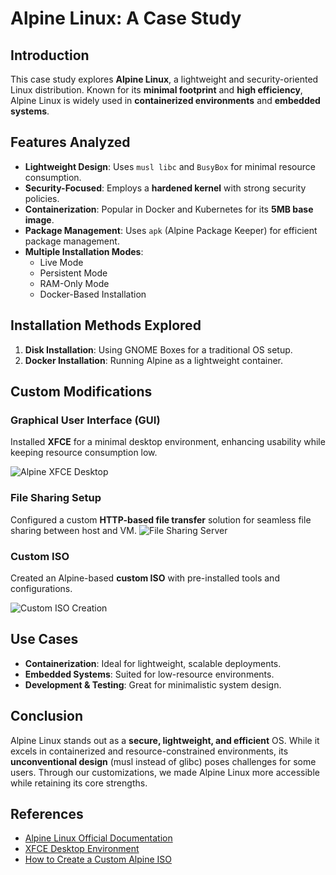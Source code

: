# Alpine Linux: A Case Study

## Introduction
This case study explores **Alpine Linux**, a lightweight and security-oriented Linux distribution. Known for its **minimal footprint** and **high efficiency**, Alpine Linux is widely used in **containerized environments** and **embedded systems**.

## Features Analyzed
- **Lightweight Design**: Uses `musl libc` and `BusyBox` for minimal resource consumption.
- **Security-Focused**: Employs a **hardened kernel** with strong security policies.
- **Containerization**: Popular in Docker and Kubernetes for its **5MB base image**.
- **Package Management**: Uses `apk` (Alpine Package Keeper) for efficient package management.
- **Multiple Installation Modes**:
  - Live Mode
  - Persistent Mode
  - RAM-Only Mode
  - Docker-Based Installation

## Installation Methods Explored
1. **Disk Installation**: Using GNOME Boxes for a traditional OS setup.
2. **Docker Installation**: Running Alpine as a lightweight container.

## Custom Modifications
### Graphical User Interface (GUI)
Installed **XFCE** for a minimal desktop environment, enhancing usability while keeping resource consumption low.

![Alpine XFCE Desktop](OS%20images/OS%20images/desktop.png)

### File Sharing Setup
Configured a custom **HTTP-based file transfer** solution for seamless file sharing between host and VM.
![File Sharing Server](OS%20images/OS%20images/using-file-share-server.png)


### Custom ISO
Created an Alpine-based **custom ISO** with pre-installed tools and configurations.

![Custom ISO Creation](OS%20images/OS%20images/screenshot.png)


## Use Cases
- **Containerization**: Ideal for lightweight, scalable deployments.
- **Embedded Systems**: Suited for low-resource environments.
- **Development & Testing**: Great for minimalistic system design.

## Conclusion
Alpine Linux stands out as a **secure, lightweight, and efficient** OS. While it excels in containerized and resource-constrained environments, its **unconventional design** (musl instead of glibc) poses challenges for some users. Through our customizations, we made Alpine Linux more accessible while retaining its core strengths.

## References
- [Alpine Linux Official Documentation](https://alpinelinux.org/)
- [XFCE Desktop Environment](https://xfce.org/)
- [How to Create a Custom Alpine ISO](https://wiki.alpinelinux.org/wiki/How_to_make_a_custom_ISO_image_with_mkimage)
